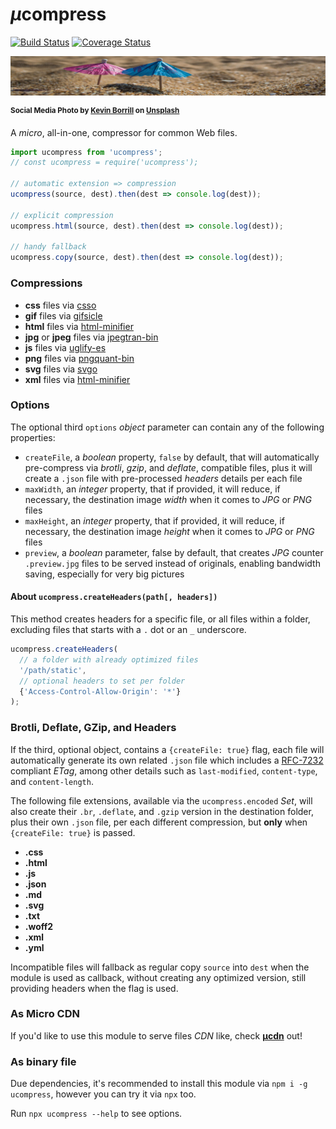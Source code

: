 # <em>µ</em>compress

[![Build Status](https://travis-ci.com/WebReflection/ucompress.svg?branch=master)](https://travis-ci.com/WebReflection/ucompress) [![Coverage Status](https://coveralls.io/repos/github/WebReflection/ucompress/badge.svg?branch=master)](https://coveralls.io/github/WebReflection/ucompress?branch=master)


![compressed umbrellas](./test/ucompress.jpg)

<sup>**Social Media Photo by [Kevin Borrill](https://unsplash.com/@kev2480) on [Unsplash](https://unsplash.com/)**</sup>

A <em>micro</em>, all-in-one, compressor for common Web files.

```js
import ucompress from 'ucompress';
// const ucompress = require('ucompress');

// automatic extension => compression
ucompress(source, dest).then(dest => console.log(dest));

// explicit compression
ucompress.html(source, dest).then(dest => console.log(dest));

// handy fallback
ucompress.copy(source, dest).then(dest => console.log(dest));
```


### Compressions

  * **css** files via [csso](https://www.npmjs.com/package/csso)
  * **gif** files via [gifsicle](https://www.npmjs.com/package/gifsicle)
  * **html** files via [html-minifier](https://www.npmjs.com/package/html-minifier)
  * **jpg** or **jpeg** files via [jpegtran-bin](https://www.npmjs.com/package/jpegtran-bin)
  * **js** files via [uglify-es](https://www.npmjs.com/package/uglify-es)
  * **png** files via [pngquant-bin](https://www.npmjs.com/package/pngquant-bin)
  * **svg** files via [svgo](https://www.npmjs.com/package/svgo)
  * **xml** files via [html-minifier](https://www.npmjs.com/package/html-minifier)


### Options

The optional third `options` _object_ parameter can contain any of the following properties:

  * `createFile`, a _boolean_ property, `false` by default, that will automatically pre-compress via _brotli_, _gzip_, and _deflate_, compatible files, plus it will create a `.json` file with pre-processed _headers_ details per each file
  * `maxWidth`, an _integer_ property, that if provided, it will reduce, if necessary, the destination image _width_ when it comes to _JPG_ or _PNG_ files
  * `maxHeight`, an _integer_ property, that if provided, it will reduce, if necessary, the destination image _height_ when it comes to _JPG_ or _PNG_ files
  * `preview`, a _boolean_ parameter, false by default, that creates _JPG_ counter `.preview.jpg` files to be served instead of originals, enabling bandwidth saving, especially for very big pictures


#### About `ucompress.createHeaders(path[, headers])`

This method creates headers for a specific file, or all files within a folder, excluding files that starts with a `.` dot or an `_` underscore.

```js
ucompress.createHeaders(
  // a folder with already optimized files
  '/path/static',
  // optional headers to set per folder
  {'Access-Control-Allow-Origin': '*'}
);
```


### Brotli, Deflate, GZip, and Headers

If the third, optional object, contains a `{createFile: true}` flag, each file will automatically generate its own related `.json` file which includes a [RFC-7232](https://tools.ietf.org/html/rfc7232#section-2.3.3) compliant _ETag_, among other details such as `last-modified`, `content-type`, and `content-length`.

The following file extensions, available via the `ucompress.encoded` _Set_, will also create their `.br`, `.deflate`, and `.gzip` version in the destination folder, plus their own `.json` file, per each different compression, but **only** when `{createFile: true}` is passed.

  * **.css**
  * **.html**
  * **.js**
  * **.json**
  * **.md**
  * **.svg**
  * **.txt**
  * **.woff2**
  * **.xml**
  * **.yml**

Incompatible files will fallback as regular copy `source` into `dest` when the module is used as callback, without creating any optimized version, still providing headers when the flag is used.


### As Micro CDN

If you'd like to use this module to serve files _CDN_ like, check **[µcdn](https://github.com/WebReflection/ucdn#readme)** out!


### As binary file

Due dependencies, it's recommended to install this module via `npm i -g ucompress`, however you can try it via `npx` too.

Run `npx ucompress --help` to see options.
